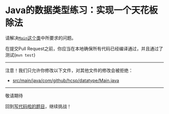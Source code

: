 # Java的数据类型练习：实现一个天花板除法

请解决[`Main`这个类](https://github.com/hcsp/ceil-divide/blob/master/src/main/java/com/github/hcsp/datatype/Main.java)中所要求的问题。

在提交Pull Request之前，你应当在本地确保所有代码已经编译通过，并且通过了测试(`mvn test`)

-----
注意！我们只允许你修改以下文件，对其他文件的修改会被拒绝：
- [src/main/java/com/github/hcsp/datatype/Main.java](https://github.com/hcsp/ceil-divide/blob/master/src/main/java/com/github/hcsp/datatype/Main.java)
-----


敬请期待

回到[写代码啦的题目](https://xiedaimala.com/tasks/316bb6cc-6aa6-4dac-85e4-ce1c01b72c83/quizzes/6deff641-d53b-485b-9253-614655e16f3b)，继续挑战！
